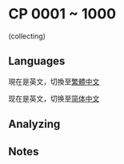 # CP 0001 ~ 1000
(collecting)

## Languages
現在是英文，切換至[繁體中文](README-tc.md)

现在是英文，切换至[简体中文](README-sc.md)

## Analyzing

## Notes

